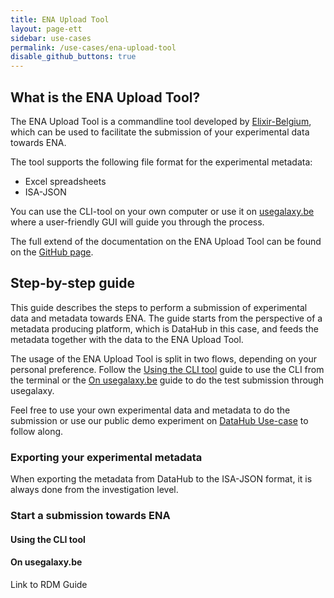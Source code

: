```yaml
---
title: ENA Upload Tool
layout: page-ett
sidebar: use-cases
permalink: /use-cases/ena-upload-tool
disable_github_buttons: true
---
```


## What is the ENA Upload Tool?

The ENA Upload Tool is a commandline tool developed by [Elixir-Belgium](https://www.elixir-belgium.org/), which can be used to facilitate the submission of your experimental data towards ENA.

The tool supports the following file format for the experimental metadata:

- Excel spreadsheets
- ISA-JSON

You can use the CLI-tool on your own computer or use it on [usegalaxy.be](https://usegalaxy.be/) where a user-friendly GUI will guide you through the process.

The full extend of the documentation on the ENA Upload Tool can be found on the [GitHub page](https://github.com/usegalaxy-eu/ena-upload-cli).

## Step-by-step guide

This guide describes the steps to perform a submission of experimental data and metadata towards ENA. The guide starts from the perspective of a metadata producing platform, which is DataHub in this case, and feeds the metadata together with the data to the ENA Upload Tool.

The usage of the ENA Upload Tool is split in two flows, depending on your personal preference. Follow the [Using the CLI tool](#using-the-cli-tool) guide to use the CLI from the terminal or the [On usegalaxy.be](#on-usegalaxybe) guide to do the test submission through usegalaxy.

Feel free to use your own experimental data and metadata to do the submission or use our public demo experiment on [DataHub Use-case](https://datahub-usecase.elixir-belgium.org/investigations/1) to follow along.

### Exporting your experimental metadata

When exporting the metadata from DataHub to the ISA-JSON format, it is always done from the investigation level.

### Start a submission towards ENA

#### Using the CLI tool

#### On usegalaxy.be

Link to RDM Guide
